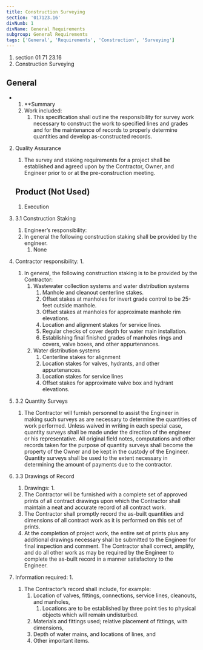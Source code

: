 ```yaml
---
title: Construction Surveying
section: '017123.16'
divNumb: 1
divName: General Requirements
subgroup: General Requirements
tags: ['General', 'Requirements', 'Construction', 'Surveying']
---
```


   1. section 01 71 23.16 
   1. Construction Surveying

## General


* 
	1. **Summary
   1. Work included:
      1. This specification shall outline the responsibility for survey work necessary to construct the work to specified lines and grades and for the maintenance of records to properly determine quantities and develop as-constructed records.
2. Quality Assurance
   1. The survey and staking requirements for a project shall be established and agreed upon by the Contractor, Owner, and Engineer prior to or at the pre-construction meeting.

   ## Product (Not Used)
   1. Execution
1. 3.1 Construction Staking
   1. Engineer’s responsibility:
	1. In general the following construction staking shall be provided by the engineer.
		1. None
2. Contractor responsibility:
      1. 
	1. In general, the following construction staking is to be provided by the Contractor:
		1. Wastewater collection systems and water distribution systems
			1. Manhole and cleanout centerline stakes.
			2. Offset stakes at manholes for invert grade control to be 25-feet outside manhole.
			3. Offset stakes at manholes for approximate manhole rim elevations.
			4. Location and alignment stakes for service lines.
			5. Regular checks of cover depth for water main installation.
			6. Establishing final finished grades of manholes rings and covers, valve boxes, and other appurtenances.
		2. Water distribution systems
			1. Centerline stakes for alignment
			2. Location stakes for valves, hydrants, and other appurtenances.
			3. Location stakes for service lines
			4. Offset stakes for approximate valve box and hydrant elevations.
1. 3.2 Quantity Surveys
   1. The Contractor will furnish personnel to assist the Engineer in making such surveys as are necessary to determine the quantities of work performed. Unless waived in writing in each special case, quantity surveys shall be made under the direction of the engineer or his representative. All original field notes, computations and other records taken for the purpose of quantity surveys shall become the property of the Owner and be kept in the custody of the Engineer. Quantity surveys shall be used to the extent necessary in determining the amount of payments due to the contractor.
1. 3.3 Drawings of Record
   1. Drawings:
      1. 
	1. The Contractor will be furnished with a complete set of approved prints of all contract drawings upon which the Contractor shall maintain a neat and accurate record of all contract work. 
	2. The Contractor shall promptly record the as-built quantities and dimensions of all contract work as it is performed on this set of prints. 
	3. At the completion of project work, the entire set of prints plus any additional drawings necessary shall be submitted to the Engineer for final inspection and comment. The Contractor shall correct, amplify, and do all other work as may be required by the Engineer to complete the as-built record in a manner satisfactory to the Engineer.
2. Information required:
      1. 
	1. The Contractor’s record shall include, for example: 
		1. Location of valves, fittings, connections, service lines, cleanouts, and manholes,
			1. Locations are to be established by three point ties to physical objects which will remain undisturbed.
		2. Materials and fittings used; relative placement of fittings, with dimensions,
		3. Depth of water mains, and locations of lines, and 
		4. Other important items.

